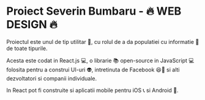 #  Proiect Severin Bumbaru - 🔥 WEB DESIGN 🔥

Proiectul este unul de tip utilitar 🚓, cu rolul de a da populatiei cu informatie 📰 de toate tipurile.

Acesta este codat in React.js 💻, o librarie 📚 open-source in JavaScript 💻 folosita pentru a construi UI-uri 👽, intretinuta de Facebook 😆📔 si alti dezvoltatori si companii individuale.

In React pot fi construite si aplicatii mobile pentru iOS 📞 si Android 📱.
